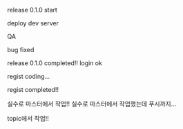 release 0.1.0 start

deploy dev server

QA

bug fixed

release 0.1.0 completed!!
login ok

regist coding...

regist completed!!

실수로 마스터에서 작업!!
실수로 마스터에서 작업했는데 푸시까지...

topic에서 작업!!